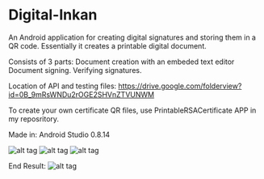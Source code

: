 Digital-Inkan
=============
An Android application for creating digital signatures and storing them in a QR code. 
Essentially it creates a printable digital document. 

Consists of 3 parts:
  Document creation with an embeded text editor
  Document signing.
  Verifying signatures.
  
  Location of API and testing files:
  https://drive.google.com/folderview?id=0B_9mRsWNDu2rOGE2SHVnZTVUNWM
  
  To create your own certificate QR files, use PrintableRSACertificate APP in my reposritory.

Made in:
  Android Studio 0.8.14


![alt tag](http://i3.photobucket.com/albums/y62/cegu/Dinkan1_zps7e3f2238.png)
![alt tag](http://i3.photobucket.com/albums/y62/cegu/Dinkan2_zpsed9c86a3.png)
![alt tag](http://i3.photobucket.com/albums/y62/cegu/Dinkan3_zps290b76aa.png)

End Result:
![alt tag](http://i3.photobucket.com/albums/y62/cegu/LupusDocument_zps6b72b2c2.png)

